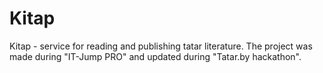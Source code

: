 # Kitap
Kitap - service for reading and publishing tatar literature.
The project was made during "IT-Jump PRO" and updated during "Tatar.by hackathon".
